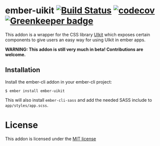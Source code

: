 # ember-uikit [![Build Status](https://travis-ci.org/adfinis-sygroup/ember-uikit.svg?branch=master)](https://travis-ci.org/adfinis-sygroup/ember-uikit) [![codecov](https://codecov.io/gh/adfinis-sygroup/ember-uikit/branch/master/graph/badge.svg)](https://codecov.io/gh/adfinis-sygroup/ember-uikit) [![Greenkeeper badge](https://badges.greenkeeper.io/adfinis-sygroup/ember-uikit.svg)](https://greenkeeper.io/)

This addon is a wrapper for the CSS library [UIkit](https://getuikit.com/)
which exposes certain components to give users an easy way for using UIkit in
ember apps.

**WARNING: This addon is still very much in beta! Contributions are welcome.**

## Installation

Install the ember-cli addon in your ember-cli project:

```shell
$ ember install ember-uikit
```

This will also install `ember-cli-sass` and add the needed SASS include to `app/styles/app.scss`.

# License

This addon is licensed under the [MIT license](http://www.opensource.org/licenses/mit-license.php)
